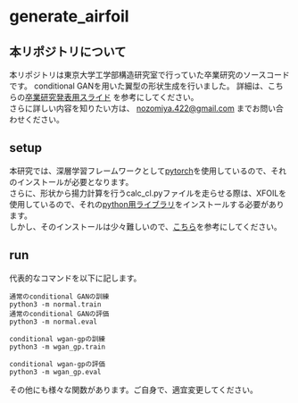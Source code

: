 # generate_airfoil

## 本リポジトリについて
本リポジトリは東京大学工学部構造研究室で行っていた卒業研究のソースコードです。 
conditional GANを用いた翼型の形状生成を行いました。
詳細は、こちらの[卒業研究発表用スライド](https://github.com/miyamotononno/generate_airfoil/issues/13) を参考にしてください。  
さらに詳しい内容を知りたい方は、 nozomiya.422@gmail.com までお問い合わせください。

## setup
本研究では、深層学習フレームワークとして[pytorch](https://pytorch.org/)を使用しているので、それのインストールが必要となります。  
さらに、形状から揚力計算を行うcalc_cl.pyファイルを走らせる際は、XFOILを使用しているので、それの[python用ライブラリ](https://github.com/KikeM/xfoil-python)をインストールする必要があります。  
しかし、そのインストールは少々難しいので、[こちら](https://github.com/miyamotononno/generate_airfoil/issues/14)を参考にしてください。

## run

代表的なコマンドを以下に記します。
```
通常のconditional GANの訓練
python3 -m normal.train
通常のconditional GANの評価
python3 -m normal.eval

conditional wgan-gpの訓練
python3 -m wgan_gp.train

conditional wgan-gpの評価
python3 -m wgan_gp.eval
```

その他にも様々な関数があります。ご自身で、適宜変更してください。
